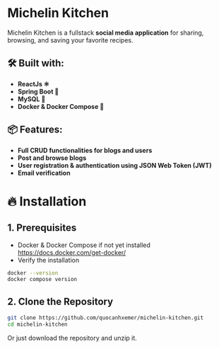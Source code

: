 # Michelin Kitchen 

Michelin Kitchen is a fullstack **social media application** for sharing, browsing, and saving your favorite recipes.

## 🛠️ Built with:
- **ReactJs ⚛️** 
- **Spring Boot 🌿** 
- **MySQL 🐬**
- **Docker & Docker Compose 🐳**

## 📦 Features:
- **Full CRUD functionalities for blogs and users**
- **Post and browse blogs** 
- **User registration & authentication using JSON Web Token (JWT)** 
- **Email verification**

# 🔥 Installation 

## 1. Prerequisites
- Docker & Docker Compose if not yet installed
https://docs.docker.com/get-docker/
- Verify the installation
```bash
docker --version
docker compose version
```

## 2. Clone the Repository
```bash
git clone https://github.com/quocanhxemer/michelin-kitchen.git
cd michelin-kitchen
```
Or just download the repository and unzip it.
